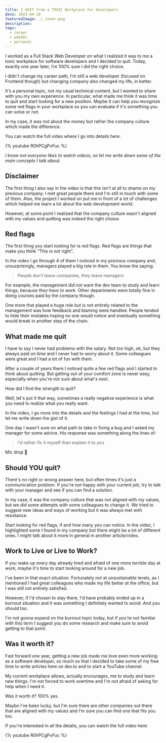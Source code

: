 ```yaml
---
title: I QUIT from a TOXIC Workplace for Developers
date: 2023-04-18
featuredImage: ./_cover.png
description:
tags:
  - career
  - webdev
  - personal
---
```


I worked as a Full Stack Web Developer on what I realized it was to me a toxic workplace for software developers and I decided to quit. Today, exactly one year later, I’m 100% sure I did the right choice.

I didn't change my career path, I'm still a web developer (focused on Frontend though) but changing company also changed my life, in better.

It's a personal topic, not my usual technical content, but I wanted to share with you my own experience. In particular, what made me think it was time to quit and start looking for a new position. Maybe it can help you recognize some red flags in your workplace so you can evaluate if it's something you can solve or not.

In my case, it was not about the money but rather the company culture which made the difference.

You can watch the full video where I go into details here:

{% youtube R0hPCgPvFuc %}

_I know not everyone likes to watch videos, so let me write down some of the main concepts I talk about._

## Disclaimer

The first thing I also say in the video is that this isn't at all to shame on my previous company. I met great people there and I'm still in touch with some of them. Also, the project I worked on put me in front of a lot of challenges which helped me learn a lot about the web development world.

However, at some point I realized that the company culture wasn't aligned with my values and quitting was indeed the right choice.

## Red flags

The first thing you start looking for is red flags. Red flags are things that make you think "This is not right".

In the video I go through 4 of them I noticed in my previous company and, unsurprisingly, managers played a big role in them. You know the saying:

> People don't leave companies, they leave managers

For example, the management did not want the dev team to study and learn things, because _they have to work_. Other departments were totally fine in doing courses paid by the company though.

One more that played a huge role but is not entirely related to the management was how feedback and blaming were handled. People tended to hide their mistakes hoping no one would notice and eventually something would break in another step of the chain.

## What made me quit

I have to say I never had problems with the salary. Not too high, ok, but they always paid on time and I never had to worry about it. Some colleagues were great and I had a lot of fun with them.

After a couple of years there I noticed quite a few red flags and I started to think about quitting. But getting out of your comfort zone is never easy, especially when you're not sure about what's next.

How did I find the strength to quit?

Well, let's put it that way, sometimes a really negative experience is what you need to realize what you really want.

In the video, I go more into the details and the feelings I had at the time, but let me write down the gist of it.

One day I wasn't sure on what path to take in fixing a bug and I asked my manager for some advice. His response was something along the lines of:

> I'd rather fix it myself than explain it to you

Mic drop 🎤

## Should YOU quit?

There's no right or wrong answer here, but often times it's just a communication problem. If you're not happy with your current job, try to talk with your manager and see if you can find a solution.

In my case, it was the company culture that was not aligned with my values, but we did some attempts with some colleagues to change it. We tried to suggest new ideas and ways of working but it was always met with resistance.

Start looking for red flags, if and how many you can notice. In the video, I highlighted some I found in my company but there might be a lot of different ones. I might talk about it more in general in another article/video.

## Work to Live or Live to Work?

If you wake up every day already tired and afraid of one more terrible day at work, maybe it's time to start looking around for a new job.

I've been in that exact situation. Fortunately not at unsustainable levels, as I mentioned I had great colleagues who made my life better at the office, but I was still not entirely satisfied.

However, if I'd chosen to stay there, I'd have probably ended up in a burnout situation and it was something I definitely wanted to avoid. And you should too.

I'm not gonna expand on the burnout topic today, but if you're not familiar with this term I suggest you do some research and make sure to avoid getting to that point.

## Was it worth it?

Fast forward one year, getting a new job made me love even more working as a software developer, so much so that I decided to take some of my free time to write articles here on dev.to and to start a YouTube channel.

My current workplace allows, actually encourages, me to study and learn new things. I'm not forced to work overtime and I'm not afraid of asking for help when I need it.

Was it worth it? 100% yes.

Maybe I've been lucky, but I'm sure there are other companies out there that are aligned with my values and I'm sure you can find one that fits you too.

If you're interested in all the details, you can watch the full video here:

{% youtube R0hPCgPvFuc %}
